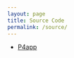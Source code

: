 ```yaml
---
layout: page
title: Source Code
permalink: /source/
---
```


* [P4app](https://github.com/p4lang/p4app)